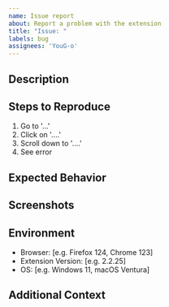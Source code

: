 ```yaml
---
name: Issue report
about: Report a problem with the extension
title: "Issue: "
labels: bug
assignees: 'YouG-o'
---
```


## Description
<!-- A clear description of what the problem is -->

## Steps to Reproduce
<!-- Steps to reproduce the behavior -->
1. Go to '...'
2. Click on '....'
3. Scroll down to '....'
4. See error

## Expected Behavior
<!-- A clear description of what you expected to happen -->

## Screenshots
<!-- If applicable, add screenshots to help explain your problem -->

## Environment
- Browser: [e.g. Firefox 124, Chrome 123]
- Extension Version: [e.g. 2.2.25]
- OS: [e.g. Windows 11, macOS Ventura]

## Additional Context
<!-- Add any other context about the problem here -->